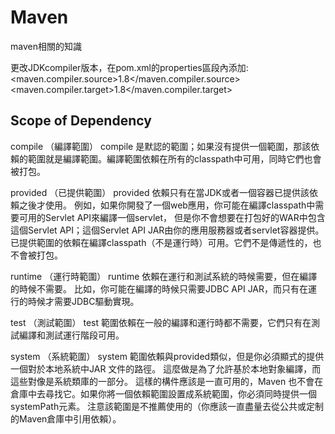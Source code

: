 # Maven
maven相關的知識

更改JDKcompiler版本，在pom.xml的properties區段內添加:<br>
		<maven.compiler.source>1.8</maven.compiler.source><br>
		<maven.compiler.target>1.8</maven.compiler.target>

 
## Scope of Dependency
compile （編譯範圍） 
compile 是默認的範圍；如果沒有提供一個範圍，那該依賴的範圍就是編譯範圍。編譯範圍依賴在所有的classpath中可用，同時它們也會被打包。 
 
provided （已提供範圍） 
provided 依賴只有在當JDK或者一個容器已提供該依賴之後才使用。 
例如，如果你開發了一個web應用，你可能在編譯classpath中需要可用的Servlet API來編譯一個servlet， 
但是你不會想要在打包好的WAR中包含這個Servlet API；這個Servlet API JAR由你的應用服務器或者servlet容器提供。 
已提供範圍的依賴在編譯classpath（不是運行時）可用。它們不是傳遞性的，也不會被打包。 
 
runtime （運行時範圍） 
runtime 依賴在運行和測試系統的時候需要，但在編譯的時候不需要。 
比如，你可能在編譯的時候只需要JDBC API JAR，而只有在運行的時候才需要JDBC驅動實現。 
 
test （測試範圍） 
test 範圍依賴在一般的編譯和運行時都不需要，它們只有在測試編譯和測試運行階段可用。 
 
system （系統範圍） 
system 範圍依賴與provided類似，但是你必須顯式的提供一個對於本地系統中JAR 文件的路徑。 
這麼做是為了允許基於本地對象編譯，而這些對像是系統類庫的一部分。 
這樣的構件應該是一直可用的，Maven 也不會在倉庫中去尋找它。如果你將一個依賴範圍設置成系統範圍，你必須同時提供一個systemPath元素。 
注意該範圍是不推薦使用的（你應該一直盡量去從公共或定制的Maven倉庫中引用依賴）。 
